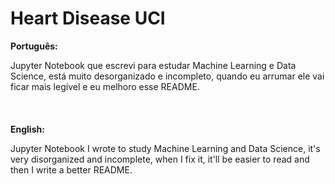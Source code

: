 # Heart Disease UCI

**Português:**

Jupyter Notebook que escrevi para estudar Machine Learning e Data Science, está muito desorganizado e incompleto, quando eu arrumar ele vai ficar mais legível e eu melhoro esse README.
\
\
\
\
**English:**

Jupyter Notebook I wrote to study Machine Learning and Data Science, it's very disorganized and incomplete, when I fix it, it'll be easier to read and then I write a better README.
